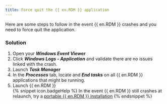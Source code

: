 ```yaml
---
title: Force quit the {{ en.RDM }} application
---
```

Here are some steps to follow in the event {{ en.RDM }} crashes and you need to force quit the application.
### Solution
1. Open your ***Windows Event Viewer***
2. Click ***Windows Logs - Application*** and validate there are no issues linked with the crash.
3. Launch ***Task Manager***
4. In the ***Processes*** tab, locate and ***End tasks*** on all {{ en.RDM }} applications that might be running.
5. Launch {{ en.RDM }}  
{% snippet icon.badgeHelp %}
In the event {{ en.RDM }} still crashes at relaunch, try a [portable {{ en.RDM }} installation](/kb/remote-desktop-manager/how-to-articles/portable-rdm-installation/)
{% endsnippet %}
